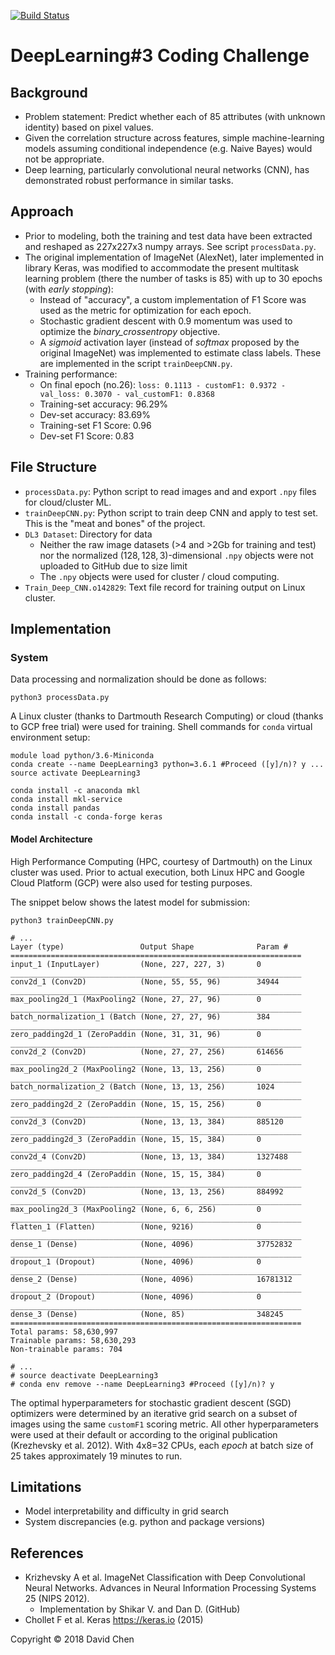 [![Build Status](https://travis-ci.com/ydavidchen/DeepLearning3.svg?token=UysmqA8KAVt84WN1PXEP&branch=master)](https://travis-ci.com/ydavidchen/DeepLearning3)

# DeepLearning\#3 Coding Challenge

## Background

* Problem statement: Predict whether each of 85 attributes (with unknown identity) based on pixel values.
* Given the correlation structure across features, simple machine-learning models assuming conditional independence (e.g. Naive Bayes) would not be appropriate.
* Deep learning, particularly convolutional neural networks (CNN), has demonstrated robust performance in similar tasks.

## Approach

* Prior to modeling, both the training and test data have been extracted and reshaped as 227x227x3 numpy arrays. See script `processData.py`.
* The original implementation of ImageNet (AlexNet), later implemented in library Keras, was modified to accommodate the present multitask learning problem (there the number of tasks is 85) with up to 30 epochs (with _early stopping_):
  - Instead of "accuracy", a custom implementation of F1 Score was used as the metric for optimization for each epoch.
  - Stochastic gradient descent with 0.9 momentum was used to optimize the _binary_crossentropy_ objective.
  - A _sigmoid_ activation layer (instead of _softmax_ proposed by the original ImageNet) was implemented to estimate class labels. These are implemented in the script `trainDeepCNN.py`.
* Training performance:
  - On final epoch (no.26): `loss: 0.1113 - customF1: 0.9372 - val_loss: 0.3070 - val_customF1: 0.8368`
  - Training-set accuracy: 96.29%
  - Dev-set accuracy: 83.69%
  - Training-set F1 Score: 0.96
  - Dev-set F1 Score: 0.83

## File Structure

* `processData.py`: Python script to read images and and export `.npy` files for cloud/cluster ML.
* `trainDeepCNN.py`: Python script to train deep CNN and apply to test set. This is the "meat and bones" of the project.
* `DL3 Dataset`: Directory for data
  - Neither the raw image datasets (>4 and >2Gb for training and test) nor the normalized $(128, 128, 3)$-dimensional `.npy` objects were not uploaded to GitHub due to size limit
  - The `.npy` objects were used for cluster / cloud computing.
* `Train_Deep_CNN.o142829`: Text file record for training output on Linux cluster.

## Implementation

### System

Data processing and normalization should be done as follows:

`python3 processData.py`

A Linux cluster (thanks to Dartmouth Research Computing) or cloud (thanks to GCP free trial) were used for training. Shell commands for `conda` virtual environment setup:

```
module load python/3.6-Miniconda
conda create --name DeepLearning3 python=3.6.1 #Proceed ([y]/n)? y ...
source activate DeepLearning3

conda install -c anaconda mkl
conda install mkl-service
conda install pandas
conda install -c conda-forge keras
```

#### Model Architecture

High Performance Computing (HPC, courtesy of Dartmouth) on the Linux cluster was used. Prior to actual execution, both Linux HPC and Google Cloud Platform (GCP) were also used for testing purposes.

The snippet below shows the latest model for submission:

```
python3 trainDeepCNN.py

# ...
Layer (type)                 Output Shape              Param #   
=================================================================
input_1 (InputLayer)         (None, 227, 227, 3)       0         
_________________________________________________________________
conv2d_1 (Conv2D)            (None, 55, 55, 96)        34944     
_________________________________________________________________
max_pooling2d_1 (MaxPooling2 (None, 27, 27, 96)        0         
_________________________________________________________________
batch_normalization_1 (Batch (None, 27, 27, 96)        384       
_________________________________________________________________
zero_padding2d_1 (ZeroPaddin (None, 31, 31, 96)        0         
_________________________________________________________________
conv2d_2 (Conv2D)            (None, 27, 27, 256)       614656    
_________________________________________________________________
max_pooling2d_2 (MaxPooling2 (None, 13, 13, 256)       0         
_________________________________________________________________
batch_normalization_2 (Batch (None, 13, 13, 256)       1024      
_________________________________________________________________
zero_padding2d_2 (ZeroPaddin (None, 15, 15, 256)       0         
_________________________________________________________________
conv2d_3 (Conv2D)            (None, 13, 13, 384)       885120    
_________________________________________________________________
zero_padding2d_3 (ZeroPaddin (None, 15, 15, 384)       0         
_________________________________________________________________
conv2d_4 (Conv2D)            (None, 13, 13, 384)       1327488   
_________________________________________________________________
zero_padding2d_4 (ZeroPaddin (None, 15, 15, 384)       0         
_________________________________________________________________
conv2d_5 (Conv2D)            (None, 13, 13, 256)       884992    
_________________________________________________________________
max_pooling2d_3 (MaxPooling2 (None, 6, 6, 256)         0         
_________________________________________________________________
flatten_1 (Flatten)          (None, 9216)              0         
_________________________________________________________________
dense_1 (Dense)              (None, 4096)              37752832  
_________________________________________________________________
dropout_1 (Dropout)          (None, 4096)              0         
_________________________________________________________________
dense_2 (Dense)              (None, 4096)              16781312  
_________________________________________________________________
dropout_2 (Dropout)          (None, 4096)              0         
_________________________________________________________________
dense_3 (Dense)              (None, 85)                348245    
=================================================================
Total params: 58,630,997
Trainable params: 58,630,293
Non-trainable params: 704

# ...
# source deactivate DeepLearning3
# conda env remove --name DeepLearning3 #Proceed ([y]/n)? y
```

The optimal hyperparameters for stochastic gradient descent (SGD) optimizers were determined by an iterative grid search on a subset of images using the same `customF1` scoring metric. All other hyperparameters were used at their default or according to the original publication (Krezhevsky et al. 2012). With 4x8=32 CPUs, each _epoch_ at batch size of 25 takes approximately 19 minutes to run.

## Limitations

* Model interpretability and difficulty in grid search
* System discrepancies (e.g. python and package versions)

## References

* Krizhevsky A et al. ImageNet Classification with Deep Convolutional Neural Networks. Advances in Neural Information Processing Systems 25 (NIPS 2012).
  - Implementation by Shikar V. and Dan D. (GitHub)
* Chollet F et al. Keras <https://keras.io> (2015)

Copyright &copy; 2018 David Chen

